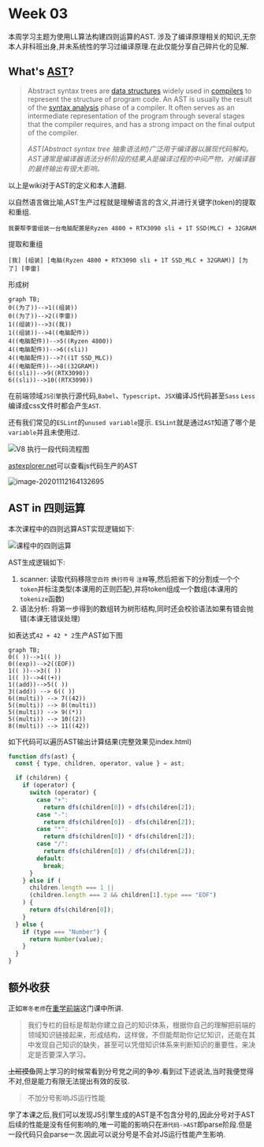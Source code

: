 # Week 03

本周学习主题为使用LL算法构建四则运算的AST. 涉及了编译原理相关的知识,无奈本人非科班出身,并未系统性的学习过编译原理.在此仅能分享自己碎片化的见解.



## What's [AST](https://en.wikipedia.org/wiki/Abstract_syntax_tree)?

> Abstract syntax trees are [data structures](https://en.wikipedia.org/wiki/Data_structures) widely used in [compilers](https://en.wikipedia.org/wiki/Compilers) to represent the structure of program code. An AST is usually the result of the [syntax analysis](https://en.wikipedia.org/wiki/Syntax_analysis) phase of a compiler. It often serves as an intermediate representation of the program through several stages that the compiler requires, and has a strong impact on the final output of the compiler.
>
> *AST(Abstract syntax tree 抽象语法树)广泛用于编译器以展现代码解构。AST通常是编译器语法分析阶段的结果,A是编译过程的中间产物，对编译器的最终输出有很大影响。*

以上是wiki对于AST的定义和本人渣翻.

以自然语言做比喻,AST生产过程就是理解语言的含义,并进行关键字(token)的提取和重组.

```
我要帮李雷组装一台电脑配置是Ryzen 4800 + RTX3090 sli + 1T SSD(MLC) + 32GRAM
```



提取和重组

```
[我] [组装] [电脑(Ryzen 4800 + RTX3090 sli + 1T SSD_MLC + 32GRAM)] [为了] [李雷]
```



形成树

```mermaid
graph TB;
0((为了))-->1((组装))
0((为了))-->2((李雷))
1((组装))-->3((我))
1((组装))-->4((电脑配件))
4((电脑配件))-->5((Ryzen 4800))
4((电脑配件))-->6((sli))
4((电脑配件))-->7((1T SSD_MLC))
4((电脑配件))-->8((32GRAM))
6((sli))-->9((RTX3090))
6((sli))-->10((RTX3090))
```





在前端领域`JS引擎`执行源代码,`Babel`、`Typescript`、`JSX`编译JS代码甚至`Sass` `Less`编译成css文件时都会产生`AST`. 

还有我们常见的`ESLint`的`unused variable`提示. `ESLint`就是通过`AST`知道了哪个是`variable`并且未使用过.

![V8 执行一段代码流程图](https://static001.geekbang.org/resource/image/1a/ae/1af282bdc4036096c03074da53eb84ae.png)



[astexplorer.net](https://astexplorer.net/)可以查看js代码生产的AST

![image-20201112164132695](https://tva1.sinaimg.cn/large/0081Kckwly1gkmhc4qpqjj31g50u0th0.jpg)





## AST in 四则运算

本次课程中的四则远算AST实现逻辑如下:

![课程中的四则运算](https://tva1.sinaimg.cn/large/0081Kckwly1gkmje9pfg8j30pk0glgwk.jpg)



AST生成逻辑如下:

1. scanner: 读取代码移除`空白符` `换行符号` `注释`等,然后把省下的分割成一个个`token`并标注类型(本课用的正则匹配),并将token组成一个数组(本课用的`tokenize`函数)
2. 语法分析: 将第一步得到的数组转为树形结构,同时还会校验语法如果有错会抛错(本课无错误处理)



如表达式`42 + 42 * 2`生产AST如下图

```mermaid
graph TB;
0(( ))-->1(( ))
0((exp))-->2((EOF))
1(( ))-->3(( ))
1(( ))-->4((+))
1((add))-->5(( ))
3((add)) --> 6(( ))
6((multi)) --> 7((42))
5((multi)) --> 8((multi))
5((multi)) --> 9((*))
5((multi)) --> 10((2))
8((multi)) --> 11((42))
```



如下代码可以遍历AST输出计算结果(完整效果见index.html)

```js
function dfs(ast) {
  const { type, children, operator, value } = ast;

  if (children) {
    if (operator) {
      switch (operator) {
        case "+":
          return dfs(children[0]) + dfs(children[2]);
        case "-":
          return dfs(children[0]) - dfs(children[2]);
        case "*":
          return dfs(children[0]) * dfs(children[2]);
        case "/":
          return dfs(children[0]) / dfs(children[2]);
        default:
          break;
      }
    } else if (
      children.length === 1 ||
      (children.length === 2 && children[1].type === "EOF")
    ) {
      return dfs(children[0]);
    }
  } else {
    if (type === "Number") {
      return Number(value);
    }
  }
}
```



## 额外收获

正如`寒冬老师`在[重学前端](https://time.geekbang.org/column/intro/154?utm_campaign=guanwang&utm_source=baidu-ad&utm_medium=ppzq-pc&utm_content=title&utm_term=baidu-ad-ppzq-title)这门课中所讲.

> 我们专栏的目标是帮助你建立自己的知识体系，根据你自己的理解把前端的领域知识链接起来，形成结构，这样做，不但能帮助你记忆知识，还能在其中发现自己知识的缺失，甚至可以凭借知识体系来判断知识的重要性，来决定是否要深入学习。

~~上班摸鱼~~网上学习的时候常看到分号党之间的争吵.看到过下述说法,当时我便觉得不对,但是能力有限无法提出有效的反驳.

> 不加分号影响JS运行性能

学了本课之后,我们可以发现JS引擎生成的AST是不包含分号的,因此分号对于AST后续的性能是没有任何影响的,唯一可能的影响只在`源代码->AST`即parse阶段.但是一段代码只会parse一次.因此可以说分号是不会对JS运行性能产生影响.